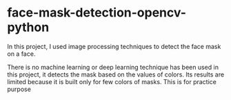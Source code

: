 # face-mask-detection-opencv-python
In this project, I used image processing techniques to detect the face mask on a face.

There is no machine learning or deep learning technique has been used in this project, it detects the mask based on the values of colors.
Its results are limited because it is built only for few colors of masks.
This is for practice purpose
